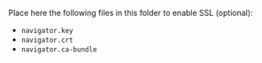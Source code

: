 Place here the following files in this folder to enable SSL (optional):
* `navigator.key`
* `navigator.crt`
* `navigator.ca-bundle`